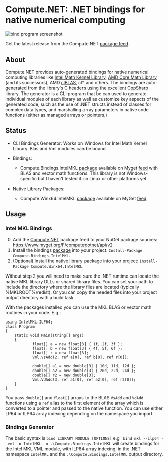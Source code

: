 # Compute.NET: .NET bindings for native numerical computing
![bind program screenshot](https://cmewmw.dm2301.livefilestore.com/y4mojOOFQ38XiWWFEhjDv855htWsnP-nFXeDW2Rtnm3z4csuLumwHDe7_YvHWvCOQEvTI00N6vV4ZDk6CcTHxQz6XbK0GEwJnHpA0lDoOFWl-26Goi6UihJMK32cGGhSNsGv2m_loxDF1cUncS2Qj1Uv9Ly5A6TeN9S2thjBtOkSMKxfI5K6XlUKITGtwd1xhuH4ADNHmelYoNW9AypM5j9hA?width=845&height=394&cropmode=none)

Get the latest release from the Compute.NET [package feed](https://www.myget.org/feed/Packages/computedotnet).

## About
Compute.NET provides auto-generated bindings for native numerical computing libraries like [Intel Math Kernel Library](https://software.intel.com/en-us/mkl), [AMD Core Math Library](https://developer.amd.com/tools-and-sdks/archive/acml-downloads-resources/) (and its successors), AMD [clBLAS](https://gpuopen.com/compute-product/clblas/), cl* and others. The bindings are auto-generated from the library's C headers using the excellent [CppSharp](https:/github.com/Mono/CppSharp) library. The generator is a CLI program that be can used to generate individual modules of each library as well as customize key aspects of the generated code, such as the use of .NET structs instead of classes for complex data types, and marshalling array parameters in native code functions (either as managed arrays or pointers.) 

## Status
* CLI Bindings Generator: Works on Windows for Intel Math Kernel Library. Blas and Vml modules can be bound.

* Bindings: 
	* Compute.Bindings.IntelMKL [package](https://www.myget.org/feed/computedotnet/package/nuget/Compute.Bindings.IntelMKL) available on Myget [feed](https://www.myget.org/F/computedotnet/api/v2) with BLAS and vector math functions. This library is not Windows-specific but I haven't tested it on Linux or other platforms yet.

* Native Library Packages: 
	* Compute.Winx64.IntelMKL [package](https://www.myget.org/feed/computedotnet/package/nuget/Compute.Winx64.IntelMKL) available on MyGet [feed](https://www.myget.org/F/computedotnet/api/v2).
 
## Usage

### Intel MKL Bindings
0. Add the [Compute.NET](https://www.myget.org/feed/Packages/computedotnet) package feed to your NuGet package sources: https://www.myget.org/F/computedotnet/api/v2
1. Install the bindings [package](https://www.myget.org/feed/computedotnet/package/nuget/Compute.Bindings.IntelMKL) into your project: `Install-Package Compute.Bindings.IntelMKL`.
2. (Optional) Install the native library [package](https://www.myget.org/feed/computedotnet/package/nuget/Compute.Winx64.IntelMKL) into your project: `Install-Package Compute.Winx64.IntelMKL`.

Without step 2 you will need to make sure the .NET runtime can locate the native MKL library DLLs or shared library files. You can set your path to include the directory where the library files are located (typically %MKLROOT%\redist). Or you can copy the needed files into your project output directory with a build task.

With the packages installed you can use the MKL BLAS or vector math routines in your code. E.g.:
```
using IntelMKL.ILP64;
class Program
{
	static void Main(string[] args)
	{
    		float[] a = new float[3] { 1f, 2f, 3f };
    		float[] b = new float[3] { 4f, 5f, 6f };
    		float[] r = new float[3];
    		Vml.VsAdd(2, ref a[0], ref b[0], ref r[0]);

    		double[] a1 = new double[3] { 10d, 11d, 12d };
    		double[] a2 = new double[3] { 20d, 22d, 24d };
    		double[] r2 = new double[3];
    		Vml.VdAdd(3, ref a1[0], ref a2[0], ref r2[0]);
	}
}
```

You pass `double[]` and `float[]` arrays to the BLAS `VsAdd` and `VdAdd` functions using a `ref` alias to the first element of the array which is converted to a pointer and passed to the native function. You can use either LP64 or ILP64 array indexing depending on the namespace you import. 

### Bindings Generator
The basic syntax is `bind LIBRARY MODULE [OPTIONS]` e.g ` bind mkl --ilp64 --vml -n IntelMKL -o .\Compute.Bindings.IntelMKL` will create bindings for the Intel MKL VML module, with ILP64 array indexing, in the .NET namespace `IntelMKL` and the `.\Compute.Bindings.IntelMKL` output directory.   

